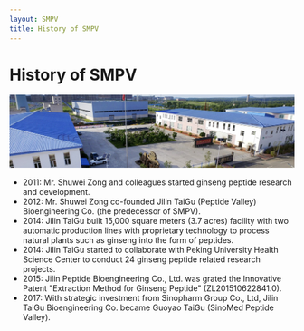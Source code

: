 ```yaml
---
layout: SMPV
title: History of SMPV
---
```

# History of SMPV

![](/images/SMPV01.jpg)

- 2011: Mr. Shuwei Zong and colleagues started ginseng peptide research and development.
- 2012: Mr. Shuwei Zong co-founded Jilin TaiGu (Peptide Valley) Bioengineering Co. (the predecessor of SMPV).
- 2014: Jilin TaiGu built 15,000 square meters (3.7 acres) facility with two automatic production lines with proprietary technology to process natural plants such as ginseng into the form of peptides.
- 2014: Jilin TaiGu started to collaborate with Peking University Health Science Center to conduct 24 ginseng peptide related research projects.
- 2015: Jilin Peptide Bioengineering Co., Ltd. was grated the Innovative Patent "Extraction Method for Ginseng Peptide" (ZL201510622841.0).
- 2017: With strategic investment from Sinopharm Group Co., Ltd, Jilin TaiGu Bioengineering Co. became Guoyao TaiGu (SinoMed Peptide Valley).
